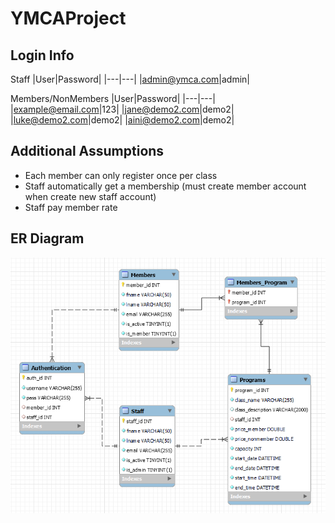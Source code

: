 # YMCAProject

## Login Info
Staff
|User|Password|
|---|---|
|admin@ymca.com|admin|

Members/NonMembers
|User|Password|
|---|---|
|example@email.com|123|
|jane@demo2.com|demo2|
|luke@demo2.com|demo2|
|aini@demo2.com|demo2|

## Additional Assumptions
- Each member can only register once per class
- Staff automatically get a membership (must create member account when create new staff account)
- Staff pay member rate

## ER Diagram
![er diagram](erdiagram.png)